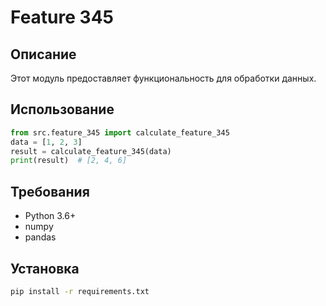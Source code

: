 # Feature 345
## Описание
Этот модуль предоставляет функциональность для обработки данных.
## Использование
```python
from src.feature_345 import calculate_feature_345
data = [1, 2, 3]
result = calculate_feature_345(data)
print(result)  # [2, 4, 6]
```
## Требования
- Python 3.6+
- numpy
- pandas
## Установка
```bash
pip install -r requirements.txt
```